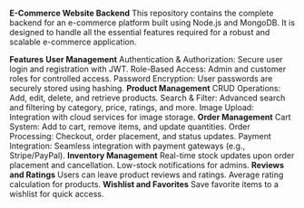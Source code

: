 **E-Commerce Website Backend**
This repository contains the complete backend for an e-commerce platform built using Node.js and MongoDB. It is designed to handle all the essential features required for a robust and scalable e-commerce application.

**Features**
**User Management**
Authentication & Authorization: Secure user login and registration with JWT.
Role-Based Access: Admin and customer roles for controlled access.
Password Encryption: User passwords are securely stored using hashing.
**Product Management**
CRUD Operations: Add, edit, delete, and retrieve products.
Search & Filter: Advanced search and filtering by category, price, ratings, and more.
Image Upload: Integration with cloud services for image storage.
**Order Management**
Cart System: Add to cart, remove items, and update quantities.
Order Processing: Checkout, order placement, and status updates.
Payment Integration: Seamless integration with payment gateways (e.g., Stripe/PayPal).
**Inventory Management**
Real-time stock updates upon order placement and cancellation.
Low-stock notifications for admins.
**Reviews and Ratings**
Users can leave product reviews and ratings.
Average rating calculation for products.
**Wishlist and Favorites**
Save favorite items to a wishlist for quick access.
